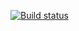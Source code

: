 [![Build status](https://ci.appveyor.com/api/projects/status/7gnsxr18k8p4s5bx?svg=true)](https://ci.appveyor.com/project/OftinaAleksandra/hw1-1-unit)

